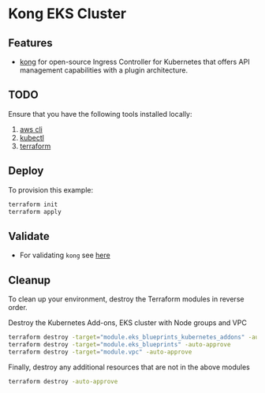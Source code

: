 # Kong EKS Cluster

## Features

- [kong](https://docs.konghq.com/kubernetes-ingress-controller/latest/deployment/eks/) for open-source Ingress Controller for Kubernetes that offers API management capabilities with a plugin architecture. 

## TODO

Ensure that you have the following tools installed locally:

1. [aws cli](https://docs.aws.amazon.com/cli/latest/userguide/install-cliv2.html)
2. [kubectl](https://Kubernetes.io/docs/tasks/tools/)
3. [terraform](https://learn.hashicorp.com/tutorials/terraform/install-cli)

## Deploy

To provision this example:

```bash
terraform init
terraform apply
```

## Validate

- For validating `kong` see [here](https://docs.konghq.com/kubernetes-ingress-controller/2.7.x/guides/getting-started/)

## Cleanup

To clean up your environment, destroy the Terraform modules in reverse order.

Destroy the Kubernetes Add-ons, EKS cluster with Node groups and VPC

```sh
terraform destroy -target="module.eks_blueprints_kubernetes_addons" -auto-approve
terraform destroy -target="module.eks_blueprints" -auto-approve
terraform destroy -target="module.vpc" -auto-approve
```

Finally, destroy any additional resources that are not in the above modules

```sh
terraform destroy -auto-approve
